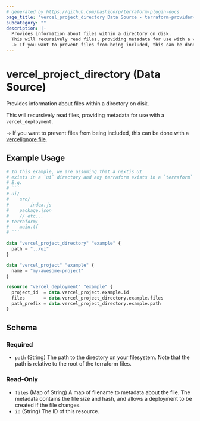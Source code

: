 ```yaml
---
# generated by https://github.com/hashicorp/terraform-plugin-docs
page_title: "vercel_project_directory Data Source - terraform-provider-vercel"
subcategory: ""
description: |-
  Provides information about files within a directory on disk.
  This will recursively read files, providing metadata for use with a vercel_deployment.
  -> If you want to prevent files from being included, this can be done with a vercelignore file https://vercel.com/guides/prevent-uploading-sourcepaths-with-vercelignore.
---
```


# vercel_project_directory (Data Source)

Provides information about files within a directory on disk.

This will recursively read files, providing metadata for use with a `vercel_deployment`.

-> If you want to prevent files from being included, this can be done with a [vercelignore file](https://vercel.com/guides/prevent-uploading-sourcepaths-with-vercelignore).

## Example Usage

```terraform
# In this example, we are assuming that a nextjs UI
# exists in a `ui` directory and any terraform exists in a `terraform` directory.
# E.g.
# ```
# ui/
#    src/
#        index.js
#    package.json
#    // etc...
# terraform/
#    main.tf
# ```

data "vercel_project_directory" "example" {
  path = "../ui"
}

data "vercel_project" "example" {
  name = "my-awesome-project"
}

resource "vercel_deployment" "example" {
  project_id  = data.vercel_project.example.id
  files       = data.vercel_project_directory.example.files
  path_prefix = data.vercel_project_directory.example.path
}
```

<!-- schema generated by tfplugindocs -->
## Schema

### Required

- `path` (String) The path to the directory on your filesystem. Note that the path is relative to the root of the terraform files.

### Read-Only

- `files` (Map of String) A map of filename to metadata about the file. The metadata contains the file size and hash, and allows a deployment to be created if the file changes.
- `id` (String) The ID of this resource.


